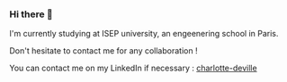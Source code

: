 ### Hi there 👋

I'm currently studying at ISEP university, an engeenering school in Paris.  

Don't hesitate to contact me for any collaboration !

You can contact me on my LinkedIn if necessary : [charlotte-deville](https://www.linkedin.com/in/charlotte-deville/)


